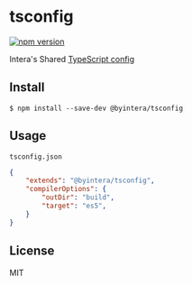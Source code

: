 # tsconfig

[![npm version](https://badge.fury.io/js/%40byintera%2Ftsconfig.svg)](https://badge.fury.io/js/%40byintera%2Ftsconfig)

Intera's Shared [TypeScript config](https://www.typescriptlang.org/docs/handbook/tsconfig-json.html)

## Install

```
$ npm install --save-dev @byintera/tsconfig
```

## Usage

`tsconfig.json`

```json
{
	"extends": "@byintera/tsconfig",
	"compilerOptions": {
		"outDir": "build",
		"target": "es5",
	}
}
```


## License

MIT
